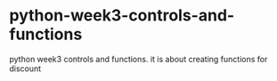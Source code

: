# python-week3-controls-and-functions
python week3 controls and functions. it is about creating functions for discount
